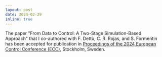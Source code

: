 ```yaml
---
layout: post
date: 2024-02-29
inline: true
---
```


The paper "From Data to Control: A Two-Stage Simulation-Based Approach" that I co-authored with F. Dettù, C. R. Rojas, and S. Formentin has been accepted for publication in [Proceedings of the 2024 European Control Conference (ECC)](https://ecc24.euca-ecc.org/), Stockholm, Sweden.  